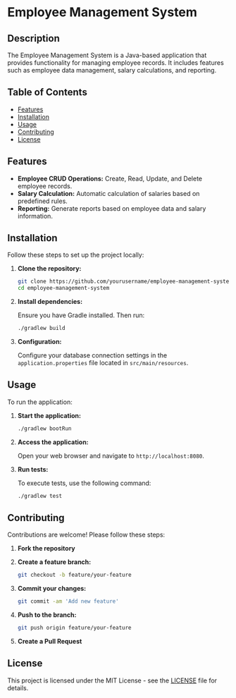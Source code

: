 # Employee Management System

## Description

The Employee Management System is a Java-based application that provides functionality for managing employee records. It includes features such as employee data management, salary calculations, and reporting.

## Table of Contents

- [Features](#features)
- [Installation](#installation)
- [Usage](#usage)
- [Contributing](#contributing)
- [License](#license)

## Features

- **Employee CRUD Operations:** Create, Read, Update, and Delete employee records.
- **Salary Calculation:** Automatic calculation of salaries based on predefined rules.
- **Reporting:** Generate reports based on employee data and salary information.

## Installation

Follow these steps to set up the project locally:

1. **Clone the repository:**

    ```sh
    git clone https://github.com/yourusername/employee-management-system.git
    cd employee-management-system
    ```

2. **Install dependencies:**

    Ensure you have Gradle installed. Then run:

    ```sh
    ./gradlew build
    ```

3. **Configuration:**

    Configure your database connection settings in the `application.properties` file located in `src/main/resources`.

## Usage

To run the application:

1. **Start the application:**

    ```sh
    ./gradlew bootRun
    ```

2. **Access the application:**

    Open your web browser and navigate to `http://localhost:8080`.

3. **Run tests:**

    To execute tests, use the following command:

    ```sh
    ./gradlew test
    ```

## Contributing

Contributions are welcome! Please follow these steps:

1. **Fork the repository**
2. **Create a feature branch:**

    ```sh
    git checkout -b feature/your-feature
    ```

3. **Commit your changes:**

    ```sh
    git commit -am 'Add new feature'
    ```

4. **Push to the branch:**

    ```sh
    git push origin feature/your-feature
    ```

5. **Create a Pull Request**

## License

This project is licensed under the MIT License - see the [LICENSE](LICENSE) file for details.
